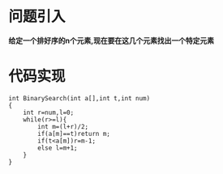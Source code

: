 # 问题引入
**给定一个排好序的n个元素,现在要在这几个元素找出一个特定元素**
# 代码实现
```
int BinarySearch(int a[],int t,int num)
{
    int r=num,l=0;
    while(r>=l){
        int m=(l+r)/2;
        if(a[m]==t)return m;
        if(t<a[m])r=m-1;
        else l=m+1;
    }
}
```